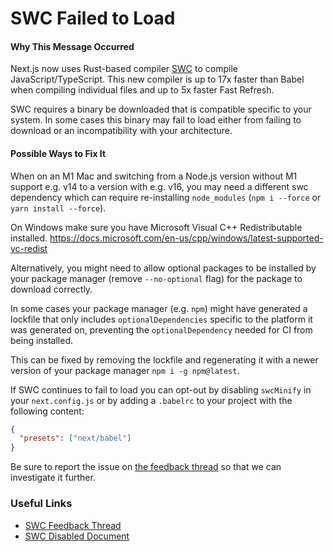 # SWC Failed to Load

#### Why This Message Occurred

Next.js now uses Rust-based compiler [SWC](https://swc.rs/) to compile JavaScript/TypeScript. This new compiler is up to 17x faster than Babel when compiling individual files and up to 5x faster Fast Refresh.

SWC requires a binary be downloaded that is compatible specific to your system. In some cases this binary may fail to load either from failing to download or an incompatibility with your architecture.

#### Possible Ways to Fix It

When on an M1 Mac and switching from a Node.js version without M1 support e.g. v14 to a version with e.g. v16, you may need a different swc dependency which can require re-installing `node_modules` (`npm i --force` or `yarn install --force`).

On Windows make sure you have Microsoft Visual C++ Redistributable installed. https://docs.microsoft.com/en-us/cpp/windows/latest-supported-vc-redist

Alternatively, you might need to allow optional packages to be installed by your package manager (remove `--no-optional` flag) for the package to download correctly.

In some cases your package manager (e.g. `npm`) might have generated a lockfile that only includes `optionalDependencies` specific to the platform it was generated on, preventing the `optionalDependency` needed for CI from being installed.

This can be fixed by removing the lockfile and regenerating it with a newer version of your package manager `npm i -g npm@latest`.

If SWC continues to fail to load you can opt-out by disabling `swcMinify` in your `next.config.js` or by adding a `.babelrc` to your project with the following content:

```json
{
  "presets": ["next/babel"]
}
```

Be sure to report the issue on [the feedback thread](https://github.com/vercel/next.js/discussions/30468) so that we can investigate it further.

### Useful Links

- [SWC Feedback Thread](https://github.com/vercel/next.js/discussions/30468)
- [SWC Disabled Document](https://nextjs.org/docs/messages/swc-disabled)
